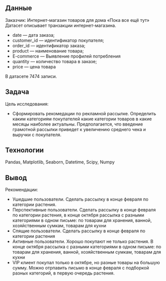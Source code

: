 ## Данные
Заказчик: Интернет-магазин товаров для дома «Пока все ещё тут»
Датасет описывает транзакции интернет-магазина.

- date — дата заказа;
- customer_id — идентификатор покупателя;
- order_id — идентификатор заказа;
- product — наименование товара;
- E-commerce — Выявление профилей потребления 
- quantity — количество товара в заказе;
- price — цена товара

В датасете 7474 записи.  

## Задача

Цель исследования:
- Сформировать рекомедации по рекламной рассылке. Определить каким категориям покупателей какие категории товаров в какие месяцы наиболее актуальны. Предполагается, что введение грамотной рассылки приведет к увеличению среднего чека и выручки с покупателя. 
 
## Технологии
 
Pandas, Matplotlib, Seaborn, Datetime, Scipy, Numpy

## Вывод

Рекомендации:

- Ушедшие пользователи. Сделать рассылку в конце февраля по категории растения. 
- Перспективные пользователи. Сделать рассылку в конце февраля по категории растения, в конце октября рассылка с разными категориями в одном письме: по товарам для хранения, ванной, хозяйственным сумкам, товарам для кухни
- Спящие пользователи. Сделать рассылку в конце февраля по категории растения 
- Активные пользователи. Хорошо покупают не только растения. В конце октября рассылка с разными категориями в одном письме: по товарам для хранения, ванной, хозяйственным сумкам, товарам для кухни
- VIP клиент покупал только в октябре, но разные товары на большую сумму. Можно отрпавить письмо в конце февраля с подборкой разных категорий, в  первую очередь растения.
 
 

